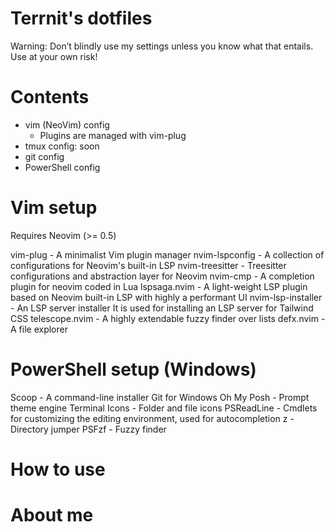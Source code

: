 
# Terrnit's dotfiles
Warning: Don’t blindly use my settings unless you know what that entails. Use at your own risk!


# Contents
- vim (NeoVim) config
  - Plugins are managed with vim-plug
- tmux config: soon
- git config
- PowerShell config

# Vim setup
Requires Neovim (>= 0.5)

vim-plug - A minimalist Vim plugin manager
nvim-lspconfig - A collection of configurations for Neovim's built-in LSP
nvim-treesitter - Treesitter configurations and abstraction layer for Neovim
nvim-cmp - A completion plugin for neovim coded in Lua
lspsaga.nvim - A light-weight LSP plugin based on Neovim built-in LSP with highly a performant UI
nvim-lsp-installer - An LSP server installer It is used for installing an LSP server for Tailwind CSS
telescope.nvim - A highly extendable fuzzy finder over lists
defx.nvim - A file explorer

# PowerShell setup (Windows)
Scoop - A command-line installer
Git for Windows
Oh My Posh - Prompt theme engine
Terminal Icons - Folder and file icons
PSReadLine - Cmdlets for customizing the editing environment, used for autocompletion
z - Directory jumper
PSFzf - Fuzzy finder

# How to use

# About me
